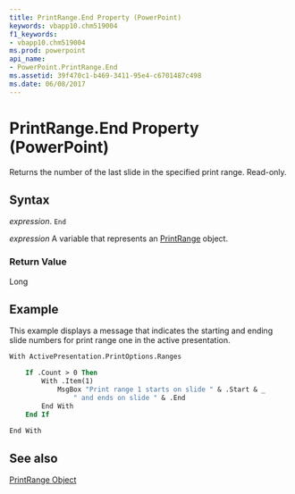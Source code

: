 ```yaml
---
title: PrintRange.End Property (PowerPoint)
keywords: vbapp10.chm519004
f1_keywords:
- vbapp10.chm519004
ms.prod: powerpoint
api_name:
- PowerPoint.PrintRange.End
ms.assetid: 39f470c1-b469-3411-95e4-c6701487c498
ms.date: 06/08/2017
---
```



# PrintRange.End Property (PowerPoint)

Returns the number of the last slide in the specified print range. Read-only.


## Syntax

 _expression_. `End`

 _expression_ A variable that represents an [PrintRange](./PowerPoint.PrintRange.md) object.


### Return Value

Long


## Example

This example displays a message that indicates the starting and ending slide numbers for print range one in the active presentation.


```vb
With ActivePresentation.PrintOptions.Ranges

    If .Count > 0 Then
        With .Item(1)
            MsgBox "Print range 1 starts on slide " & .Start & _
                " and ends on slide " & .End
        End With
    End If

End With
```


## See also


[PrintRange Object](PowerPoint.PrintRange.md)

